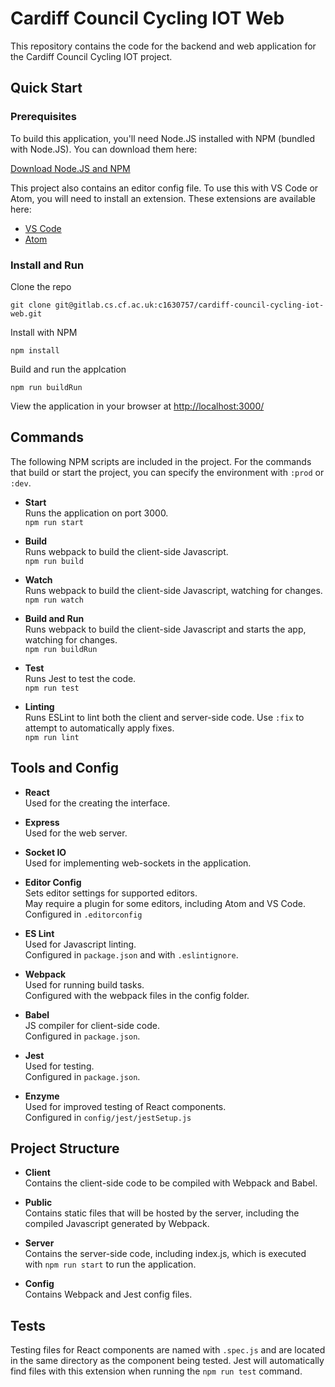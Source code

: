 # Cardiff Council Cycling IOT Web

This repository contains the code for the backend and web application for the Cardiff Council Cycling IOT project.

## Quick Start

### Prerequisites

To build this application, you'll need Node.JS installed with NPM (bundled with Node.JS). You can download them here:

[Download Node.JS and NPM](https://nodejs.org/en/)

This project also contains an editor config file. To use this with VS Code or Atom, you will need to install an extension. These extensions are available here:  

* [VS Code](https://marketplace.visualstudio.com/items?itemName=editorconfig.editorconfig)
* [Atom](https://atom.io/packages/editorconfig)

### Install and Run

Clone the repo  
```
git clone git@gitlab.cs.cf.ac.uk:c1630757/cardiff-council-cycling-iot-web.git
```

Install with NPM  
```
npm install
```

Build and run the applcation  
```
npm run buildRun
```

View the application in your browser at [http://localhost:3000/](http://localhost:3000/)

## Commands

The following NPM scripts are included in the project. For the commands that build or start the project, you can specify the environment with `:prod` or `:dev`.  

* **Start**  
  Runs the application on port 3000.  
  `npm run start`

* **Build**  
  Runs webpack to build the client-side Javascript.  
  `npm run build`  

* **Watch**  
  Runs webpack to build the client-side Javascript, watching for changes.  
  `npm run watch`  

* **Build and Run**  
  Runs webpack to build the client-side Javascript and starts the app, watching for changes.  
  `npm run buildRun`

* **Test**  
  Runs Jest to test the code.  
  `npm run test`

* **Linting**  
  Runs ESLint to lint both the client and server-side code. Use `:fix` to attempt to automatically apply fixes.  
  `npm run lint`  

## Tools and Config

* **React**  
  Used for the creating the interface.

* **Express**  
  Used for the web server.

* **Socket IO**  
  Used for implementing web-sockets in the application.

* **Editor Config**  
  Sets editor settings for supported editors.  
  May require a plugin for some editors, including Atom and VS Code.  
  Configured in `.editorconfig`

* **ES Lint**  
  Used for Javascript linting.  
  Configured in `package.json` and with `.eslintignore`.

* **Webpack**  
  Used for running build tasks.  
  Configured with the webpack files in the config folder.

* **Babel**  
  JS compiler for client-side code.  
  Configured in `package.json`.

* **Jest**  
  Used for testing.  
  Configured in `package.json`.

* **Enzyme**  
  Used for improved testing of React components.  
  Configured in `config/jest/jestSetup.js`

## Project Structure

* **Client**  
  Contains the client-side code to be compiled with Webpack and Babel.

* **Public**  
  Contains static files that will be hosted by the server, including the compiled Javascript generated by Webpack.

* **Server**  
  Contains the server-side code, including index.js, which is executed with `npm run start` to run the application.

* **Config**  
  Contains Webpack and Jest config files.

## Tests

Testing files for React components are named with `.spec.js` and are located in the same directory as the component being tested. Jest will automatically find files with this extension when running the `npm run test` command.
